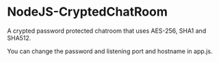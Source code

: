 # NodeJS-CryptedChatRoom
A crypted password protected chatroom that uses AES-256, SHA1 and SHA512.

You can change the password and listening port and hostname in app.js.
